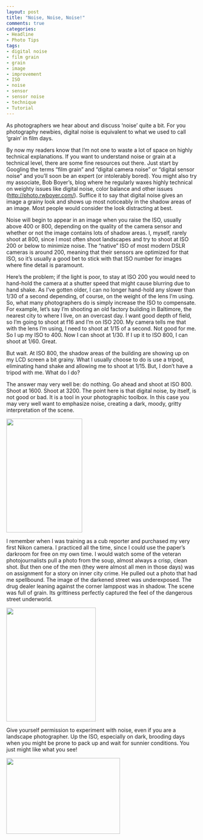 ```yaml
---
layout: post
title: "Noise, Noise, Noise!"
comments: true
categories:
- Headline
- Photo Tips
tags:
- digital noise
- film grain
- grain
- image
- improvement
- ISO
- noise
- sensor
- sensor noise
- technique
- Tutorial
---
```

As photographers we hear about and discuss ‘noise’ quite a bit. For you photography newbies, digital noise is equivalent to what we used to call ‘grain’ in film days.

By now my readers know that I’m not one to waste a lot of space on highly technical explanations. If you want to understand noise or grain at a technical level, there are some fine resources out there. Just start by Googling the terms “film grain” and “digital camera noise” or “digital sensor noise” and you’ll soon be an expert (or intolerably bored). You might also try my associate, Bob Boyer’s, blog where he regularly waxes highly technical on weighty issues like digital noise, color balance and other issues (<a href="http://photo.rwboyer.com">http://photo.rwboyer.com/</a>). Suffice it to say that digital noise gives an image a grainy look and shows up most noticeably in the shadow areas of an image. Most people would consider the look distracting at best.

Noise will begin to appear in an image when you raise the ISO, usually above 400 or 800, depending on the quality of the camera sensor and whether or not the image contains lots of shadow areas. I, myself, rarely shoot at 800, since I most often shoot landscapes and try to shoot at ISO 200 or below to minimize noise. The “native” ISO of most modern DSLR cameras is around 200, meaning that their sensors are optimized for that ISO, so it’s usually a good bet to stick with that ISO number for images where fine detail is paramount.

Here’s the problem; if the light is poor, to stay at ISO 200 you would need to hand-hold the camera at a shutter speed that might cause blurring due to hand shake. As I’ve gotten older, I can no longer hand-hold any slower than 1/30 of a second depending, of course, on the weight of the lens I’m using. So, what many photographers do is simply increase the ISO to compensate. For example, let’s say I’m shooting an old factory building in Baltimore, the nearest city to where I live, on an overcast day. I want good depth of field, so I’m going to shoot at f16 and I’m on ISO 200. My camera tells me that with the lens I’m using, I need to shoot at 1/15 of a second. Not good for me. So I up my ISO to 400. Now I can shoot at 1/30. If I up it to ISO 800, I can shoot at 1/60. Great.

But wait. At ISO 800, the shadow areas of the building are showing up on my LCD screen a bit grainy. What I usually choose to do is use a tripod, eliminating hand shake and allowing me to shoot at 1/15. But, I don’t have a tripod with me. What do I do?

The answer may very well be: do nothing. Go ahead and shoot at ISO 800. Shoot at 1600. Shoot at 3200. The point here is that digital noise, by itself, is not good or bad. It is a tool in your photographic toolbox. In this case you may very well want to emphasize noise, creating a dark, moody, gritty interpretation of the scene.

<a href="http://blog.lesterpickerphoto.com/wp-content/uploads/2011/06/untitled-154-of-170.jpg"><img class="size-medium wp-image-1244" title="Capetown, South Africa" src="http://blog.lesterpickerphoto.com/wp-content/uploads/2011/06/untitled-154-of-170-200x300.jpg" alt="" width="200" height="300"></a>

I remember when I was training as a cub reporter and purchased my very first Nikon camera. I practiced all the time, since I could use the paper’s darkroom for free on my own time. I would watch some of the veteran photojournalists pull a photo from the soup, almost always a crisp, clean shot. But then one of the men (they were almost all men in those days) was on assignment for a story on inner city crime. He pulled out a photo that had me spellbound. The image of the darkened street was underexposed. The drug dealer leaning against the corner lamppost was in shadow. The scene was full of grain. Its grittiness perfectly captured the feel of the dangerous street underworld.

<a href="http://blog.lesterpickerphoto.com/wp-content/uploads/2011/06/1981-11-Egypt-Luxor-boatbuilder_edited-1.jpg"><img class="size-medium wp-image-1245" title="Boat rebuilder, Aswan, Egypt" src="http://blog.lesterpickerphoto.com/wp-content/uploads/2011/06/1981-11-Egypt-Luxor-boatbuilder_edited-1-236x300.jpg" alt="" width="236" height="300"></a>

Give yourself permission to experiment with noise, even if you are a landscape photographer. Up the ISO, especially on dark, brooding days when you might be prone to pack up and wait for sunnier conditions. You just might like what you see!

<a href="http://blog.lesterpickerphoto.com/wp-content/uploads/2011/06/2008-Yukon-Top-of-the-World-Highway-22008-09-21-Version-2.jpg"><img class="size-medium wp-image-1246" title="2008-Yukon-Top of the World Highway 22008-09-21 - Version 2" src="http://blog.lesterpickerphoto.com/wp-content/uploads/2011/06/2008-Yukon-Top-of-the-World-Highway-22008-09-21-Version-2-300x200.jpg" alt="" width="300" height="200"></a>